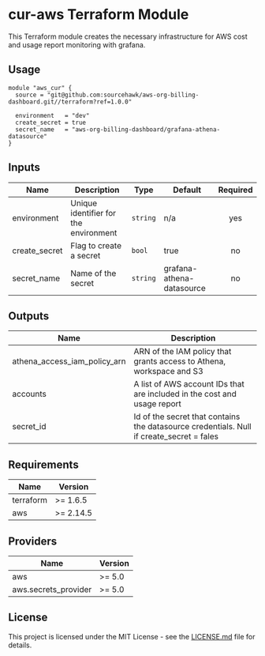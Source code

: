 # cur-aws Terraform Module

This Terraform module creates the necessary infrastructure for AWS cost and usage report monitoring with grafana.

## Usage

```hcl
module "aws_cur" {
  source = "git@github.com:sourcehawk/aws-org-billing-dashboard.git//terraform?ref=1.0.0"

  environment   = "dev"
  create_secret = true
  secret_name   = "aws-org-billing-dashboard/grafana-athena-datasource"
}
```

## Inputs

| Name          | Description                           | Type     | Default                   | Required |
| ------------- | ------------------------------------- | -------- | ------------------------- | :------: |
| environment   | Unique identifier for the environment | `string` | n/a                       |   yes    |
| create_secret | Flag to create a secret               | `bool`   | true                      |    no    |
| secret_name   | Name of the secret                    | `string` | grafana-athena-datasource |    no    |

## Outputs

| Name                         | Description                                                                              |
| ---------------------------- | ---------------------------------------------------------------------------------------- |
| athena_access_iam_policy_arn | ARN of the IAM policy that grants access to Athena, workspace and S3                     |
| accounts                     | A list of AWS account IDs that are included in the cost and usage report                 |
| secret_id                    | Id of the secret that contains the datasource credentials. Null if create_secret = fales |

## Requirements

| Name      | Version   |
| --------- | --------- |
| terraform | >= 1.6.5  |
| aws       | >= 2.14.5 |

## Providers

| Name                 | Version |
| -------------------- | ------- |
| aws                  | >= 5.0  |
| aws.secrets_provider | >= 5.0  |

## License

This project is licensed under the MIT License - see the [LICENSE.md](LICENSE.md) file for details.
